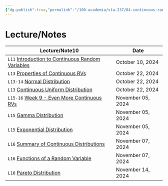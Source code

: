 ```yaml
---
{"dg-publish":true,"permalink":"/100-academia/sta-237/04-continuous-random-variables/4-continuous-random-variables/","tags":["#module","#university","stats"],"created":"2024-10-28T19:39:37.589-04:00","updated":"2024-11-09T18:29:31.178-05:00"}
---
```



# Lecture/Notes

<div><table class="dataview table-view-table"><thead class="table-view-thead"><tr class="table-view-tr-header"><th class="table-view-th"><span>Lecture/Note</span><span class="dataview small-text">10</span></th><th class="table-view-th"><span>Date</span></th></tr></thead><tbody class="table-view-tbody"><tr><td><span> <code class="code-styler-inline">L11</code> <a data-tooltip-position="top" aria-label="100 Academia/STA237/04 Continuous Random Variables/Introduction to Continuous Random Variables.md" data-href="100 Academia/STA237/04 Continuous Random Variables/Introduction to Continuous Random Variables.md" href="100 Academia/STA237/04 Continuous Random Variables/Introduction to Continuous Random Variables.md" class="internal-link" target="_blank" rel="noopener nofollow">Introduction to Continuous Random Variables</a></span></td><td>October 10, 2024</td></tr><tr><td><span> <code class="code-styler-inline">L13</code> <a data-tooltip-position="top" aria-label="100 Academia/STA237/04 Continuous Random Variables/Properties of Continuous RVs.md" data-href="100 Academia/STA237/04 Continuous Random Variables/Properties of Continuous RVs.md" href="100 Academia/STA237/04 Continuous Random Variables/Properties of Continuous RVs.md" class="internal-link" target="_blank" rel="noopener nofollow">Properties of Continuous RVs</a></span></td><td>October 22, 2024</td></tr><tr><td><span> <code class="code-styler-inline">L13-14</code> <a data-tooltip-position="top" aria-label="100 Academia/STA237/04 Continuous Random Variables/Normal Distribution.md" data-href="100 Academia/STA237/04 Continuous Random Variables/Normal Distribution.md" href="100 Academia/STA237/04 Continuous Random Variables/Normal Distribution.md" class="internal-link" target="_blank" rel="noopener nofollow">Normal Distribution</a></span></td><td>October 22, 2024</td></tr><tr><td><span> <code class="code-styler-inline">L13</code> <a data-tooltip-position="top" aria-label="100 Academia/STA237/04 Continuous Random Variables/Continuous Uniform Distribution.md" data-href="100 Academia/STA237/04 Continuous Random Variables/Continuous Uniform Distribution.md" href="100 Academia/STA237/04 Continuous Random Variables/Continuous Uniform Distribution.md" class="internal-link" target="_blank" rel="noopener nofollow">Continuous Uniform Distribution</a></span></td><td>October 22, 2024</td></tr><tr><td><span> <code class="code-styler-inline">L15-16</code> <a data-tooltip-position="top" aria-label="100 Academia/STA237/04 Continuous Random Variables/Week 9 - Even More Continuous RVs.md" data-href="100 Academia/STA237/04 Continuous Random Variables/Week 9 - Even More Continuous RVs.md" href="100 Academia/STA237/04 Continuous Random Variables/Week 9 - Even More Continuous RVs.md" class="internal-link" target="_blank" rel="noopener nofollow">Week 9 - Even More Continuous RVs</a></span></td><td>November 05, 2024</td></tr><tr><td><span> <code class="code-styler-inline">L15</code> <a data-tooltip-position="top" aria-label="100 Academia/STA237/04 Continuous Random Variables/Gamma Distribution.md" data-href="100 Academia/STA237/04 Continuous Random Variables/Gamma Distribution.md" href="100 Academia/STA237/04 Continuous Random Variables/Gamma Distribution.md" class="internal-link" target="_blank" rel="noopener nofollow">Gamma Distribution</a></span></td><td>November 05, 2024</td></tr><tr><td><span> <code class="code-styler-inline">L15</code> <a data-tooltip-position="top" aria-label="100 Academia/STA237/04 Continuous Random Variables/Exponential Distribution.md" data-href="100 Academia/STA237/04 Continuous Random Variables/Exponential Distribution.md" href="100 Academia/STA237/04 Continuous Random Variables/Exponential Distribution.md" class="internal-link" target="_blank" rel="noopener nofollow">Exponential Distribution</a></span></td><td>November 05, 2024</td></tr><tr><td><span> <code class="code-styler-inline">L16</code> <a data-tooltip-position="top" aria-label="100 Academia/STA237/04 Continuous Random Variables/Summary of Continuous Distributions.md" data-href="100 Academia/STA237/04 Continuous Random Variables/Summary of Continuous Distributions.md" href="100 Academia/STA237/04 Continuous Random Variables/Summary of Continuous Distributions.md" class="internal-link" target="_blank" rel="noopener nofollow">Summary of Continuous Distributions</a></span></td><td>November 07, 2024</td></tr><tr><td><span> <code class="code-styler-inline">L16</code> <a data-tooltip-position="top" aria-label="100 Academia/STA237/04 Continuous Random Variables/Functions of a Random Variable.md" data-href="100 Academia/STA237/04 Continuous Random Variables/Functions of a Random Variable.md" href="100 Academia/STA237/04 Continuous Random Variables/Functions of a Random Variable.md" class="internal-link" target="_blank" rel="noopener nofollow">Functions of a Random Variable</a></span></td><td>November 07, 2024</td></tr><tr><td><span> <code class="code-styler-inline">L16</code> <a data-tooltip-position="top" aria-label="100 Academia/STA237/04 Continuous Random Variables/Pareto Distribution.md" data-href="100 Academia/STA237/04 Continuous Random Variables/Pareto Distribution.md" href="100 Academia/STA237/04 Continuous Random Variables/Pareto Distribution.md" class="internal-link" target="_blank" rel="noopener nofollow">Pareto Distribution</a></span></td><td>November 14, 2024</td></tr></tbody></table></div>

